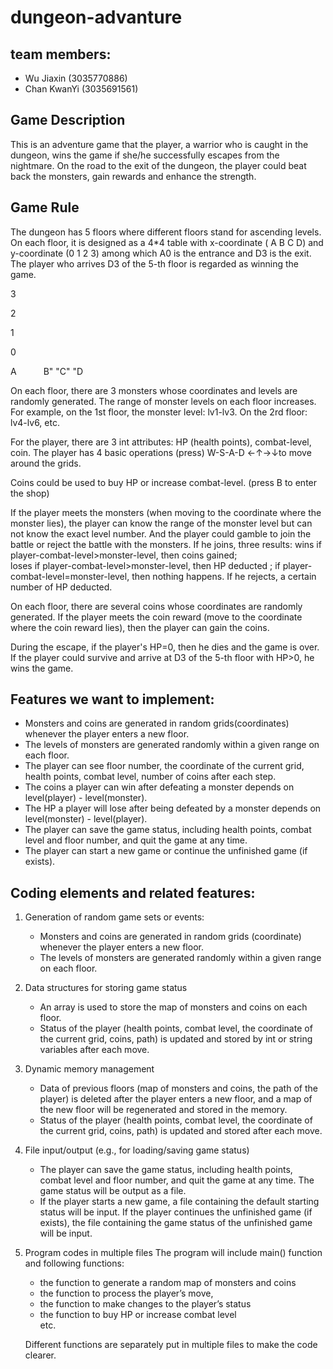 # dungeon-advanture
## team members:
- Wu Jiaxin (3035770886)
- Chan KwanYi (3035691561)
## Game Description
This is an adventure game that the player, a warrior who is caught in the dungeon, wins the game if she/he successfully escapes from the nightmare. On the road to the exit of the dungeon, the player could beat back the monsters, gain rewards and enhance the strength. 

## Game Rule 
The dungeon has 5 floors where different floors stand for ascending levels. On each floor, it is designed as a 4*4 table with x-coordinate ( A B C D) and y-coordinate (0 1 2 3) among which A0 is the entrance and D3 is the exit. The player who arrives D3 of the 5-th floor is regarded as winning the game.

3

2

1

0

   A`      `B"      "C"      "D

On each floor, there are 3 monsters whose coordinates and levels are randomly generated. The range of monster levels on each floor increases. For example, on the 1st floor, the monster level: lv1-lv3. On the 2rd floor: lv4-lv6, etc.

For the player, there are 3 int attributes: HP (health points), combat-level, coin.
The player has 4 basic operations (press) W-S-A-D ←↑→↓to move around the grids. 

Coins could be used to buy HP or increase combat-level. (press B to enter the shop)

If the player meets the monsters (when moving to the coordinate where the monster lies), the player can know the range of the monster level but can not know the exact level number. And the player could gamble to join the battle or reject the battle with the monsters. 
If he joins, three results: 
wins if player-combat-level>monster-level, then coins gained;  
loses if player-combat-level>monster-level, then HP deducted ; 
if player-combat-level=monster-level, then nothing happens. 
If he rejects, a certain number of HP deducted.

On each floor, there are several coins whose coordinates are randomly generated. 
If the player meets the coin reward (move to the coordinate where the coin reward lies), then the player can gain the coins.

During the escape, if the player's HP=0, then he dies and the game is over. If the player could survive and arrive at D3 of the 5-th floor with HP>0, he wins the game. 

## Features we want to implement:
- Monsters and coins are generated in random grids(coordinates) whenever the player enters a new floor.
- The levels of monsters are generated randomly within a given range on each floor.
- The player can see floor number, the coordinate of the current grid, health points, combat level, number of coins after each step.
- The coins a player can win after defeating a monster depends on level(player) - level(monster).
- The HP a player will lose after being defeated by a monster depends on level(monster) - level(player).
- The player can save the game status, including health points, combat level and floor number, and quit the game at any time.
- The player can start a new game or continue the unfinished game (if exists).

## Coding elements and related features:
1. Generation of random game sets or events: 
    - Monsters and coins are generated in random grids (coordinate) whenever the player enters a new floor.
    - The levels of monsters are generated randomly within a given range on each floor.
2. Data structures for storing game status
    - An array is used to store the map of monsters and coins on each floor.
    - Status of the player (health points, combat level, the coordinate of the current grid, coins, path) is updated and stored by int or string variables after each move.
3. Dynamic memory management 
    - Data of previous floors (map of monsters and coins, the path of the player) is deleted after the player enters a new floor, and a map of the new floor will be regenerated and stored in the memory.
    - Status of the player (health points, combat level, the coordinate of the current grid, coins, path) is updated and stored after each move.
4. File input/output (e.g., for loading/saving game status)
    - The player can save the game status, including health points, combat level and floor number, and quit the game at any time. The game status will be output as a file.
    - If the player starts a new game, a file containing the default starting status will be input. If the player continues the unfinished game (if exists), the file containing the game status of the unfinished game will be input.
5. Program codes in multiple files 
    The program will include main() function and following functions:
    - the function to generate a random map of monsters and coins
    - the function to process the player’s move, 
    - the function to make changes to the player’s status
    - the function to buy HP or increase combat level  
    etc.
    
    Different functions are separately put in multiple files to make the code clearer.


